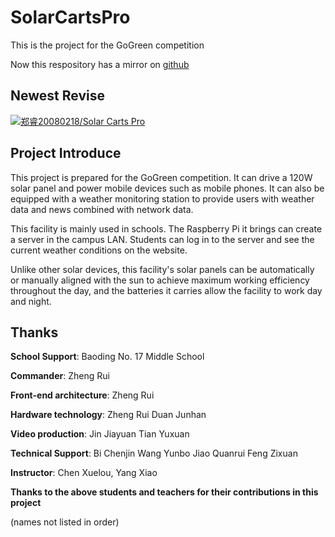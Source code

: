 # **SolarCartsPro**
This is the project for the GoGreen competition

Now this respository has a mirror on [github](https://github.com/zhengrui20080218/SolarCartsPro/)

## Newest Revise
[![郑睿20080218/Solar Carts Pro](https://gitee.com/zheng-rui-20080218/SolarCartsPro/widgets/widget_card.svg?colors=eae9d7,2e2f29,272822,484a45,eae9d7,747571)](https://gitee.com/zheng-rui-20080218/SolarCartsPro)

## Project Introduce
This project is prepared for the GoGreen competition. It can drive a 120W solar panel and power mobile devices such as mobile phones. It can also be equipped with a weather monitoring station to provide users with weather data and news combined with network data.

This facility is mainly used in schools. The Raspberry Pi it brings can create a server in the campus LAN. Students can log in to the server and see the current weather conditions on the website.

Unlike other solar devices, this facility's solar panels can be automatically or manually aligned with the sun to achieve maximum working efficiency throughout the day, and the batteries it carries allow the facility to work day and night.

## Thanks

**School Support**: Baoding No. 17 Middle School

**Commander**: Zheng Rui

**Front-end architecture**: Zheng Rui

**Hardware technology**: Zheng Rui Duan Junhan

**Video production**: Jin Jiayuan Tian Yuxuan

**Technical Support**: Bi Chenjin Wang Yunbo Jiao Quanrui Feng Zixuan

**Instructor**: Chen Xuelou, Yang Xiao

**Thanks to the above students and teachers for their contributions in this project**

(names not listed in order)
